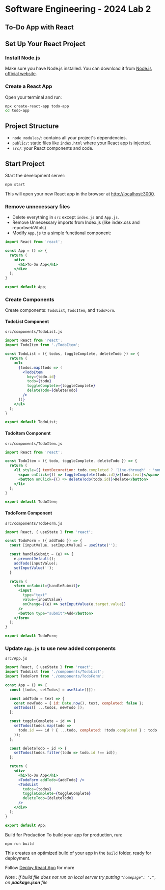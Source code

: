 
# Software Engineering - 2024 Lab 2

## To-Do App with React

## Set Up Your React Project

### Install Node.js
Make sure you have Node.js installed. You can download it from [Node.js official website](https://nodejs.org/).

### Create a React App
Open your terminal and run:
```bash
npx create-react-app todo-app
cd todo-app
```

## Project Structure

- `node_modules/`: contains all your project's dependencies.
- `public/`: static files like `index.html` where your React app is injected.
- `src/`: your React components and code.

## Start Project
Start the development server:
```bash
npm start
```
This will open your new React app in the browser at [http://localhost:3000](http://localhost:3000).


### Remove unnecessary files

* Delete everything in `src` except `index.js` and `App.js`.
* Remove Unnecessary imports from Index.js (like index.css and reportwebVitols) 
* Modify `App.js` to a simple functional component:

```jsx
import React from 'react';

const App = () => {
  return (
    <div>
      <h1>To-Do App</h1>
    </div>
  );
}

export default App;
```

### Create Components
Create components: `TodoList`, `TodoItem`, and `TodoForm`.

#### TodoList Component
`src/components/TodoList.js`
```jsx
import React from 'react';
import TodoItem from './TodoItem';

const TodoList = ({ todos, toggleComplete, deleteTodo }) => {
  return (
    <ul>
      {todos.map(todo => (
        <TodoItem 
          key={todo.id} 
          todo={todo} 
          toggleComplete={toggleComplete}
          deleteTodo={deleteTodo}
        />
      ))}
    </ul>
  );
}

export default TodoList;
```

#### TodoItem Component
`src/components/TodoItem.js`
```jsx
import React from 'react';

const TodoItem = ({ todo, toggleComplete, deleteTodo }) => {
  return (
    <li style={{ textDecoration: todo.completed ? 'line-through' : 'none' }}>
      <span onClick={() => toggleComplete(todo.id)}>{todo.text}</span>
      <button onClick={() => deleteTodo(todo.id)}>Delete</button>
    </li>
  );
}

export default TodoItem;
```

#### TodoForm Component
`src/components/TodoForm.js`
```jsx
import React, { useState } from 'react';

const TodoForm = ({ addTodo }) => {
  const [inputValue, setInputValue] = useState('');

  const handleSubmit = (e) => {
    e.preventDefault();
    addTodo(inputValue);
    setInputValue('');
  }

  return (
    <form onSubmit={handleSubmit}>
      <input 
        type="text" 
        value={inputValue} 
        onChange={(e) => setInputValue(e.target.value)}
      />
      <button type="submit">Add</button>
    </form>
  );
}

export default TodoForm;
```

### Update `App.js` to use new added components
`src/App.js`
```jsx
import React, { useState } from 'react';
import TodoList from './components/TodoList';
import TodoForm from './components/TodoForm';

const App = () => {
  const [todos, setTodos] = useState([]);

  const addTodo = text => {
    const newTodo = { id: Date.now(), text, completed: false };
    setTodos([ ...todos, newTodo ]);
  };

  const toggleComplete = id => {
    setTodos(todos.map(todo =>
      todo.id === id ? { ...todo, completed: !todo.completed } : todo
    ));
  };

  const deleteTodo = id => {
    setTodos(todos.filter(todo => todo.id !== id));
  };

  return (
    <div>
      <h1>To-Do App</h1>
      <TodoForm addTodo={addTodo} />
      <TodoList 
        todos={todos} 
        toggleComplete={toggleComplete} 
        deleteTodo={deleteTodo} 
      />
    </div>
  );
}

export default App;
```

Build for Production
To build your app for production, run:
```bash
npm run build
```
This creates an optimized build of your app in the `build` folder, ready for deployment.

Follow [Deploy React App](https://create-react-app.dev/docs/deployment/) for more

_Note : if build file does not run on local server try putting `"homepage": ".",` on **package.json** file_


